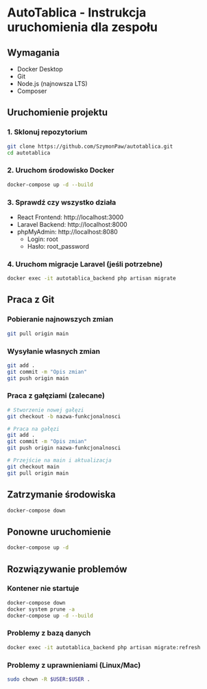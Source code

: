 # AutoTablica - Instrukcja uruchomienia dla zespołu

## Wymagania
- Docker Desktop
- Git
- Node.js (najnowsza LTS)
- Composer

## Uruchomienie projektu

### 1. Sklonuj repozytorium
```bash
git clone https://github.com/SzymonPaw/autotablica.git
cd autotablica
```

### 2. Uruchom środowisko Docker
```bash
docker-compose up -d --build
```

### 3. Sprawdź czy wszystko działa
- React Frontend: http://localhost:3000
- Laravel Backend: http://localhost:8000  
- phpMyAdmin: http://localhost:8080
  - Login: root
  - Hasło: root_password

### 4. Uruchom migracje Laravel (jeśli potrzebne)
```bash
docker exec -it autotablica_backend php artisan migrate
```

## Praca z Git

### Pobieranie najnowszych zmian
```bash
git pull origin main
```

### Wysyłanie własnych zmian
```bash
git add .
git commit -m "Opis zmian"
git push origin main
```

### Praca z gałęziami (zalecane)
```bash
# Stworzenie nowej gałęzi
git checkout -b nazwa-funkcjonalnosci

# Praca na gałęzi
git add .
git commit -m "Opis zmian"
git push origin nazwa-funkcjonalnosci

# Przejście na main i aktualizacja
git checkout main
git pull origin main
```

## Zatrzymanie środowiska
```bash
docker-compose down
```

## Ponowne uruchomienie
```bash
docker-compose up -d
```

## Rozwiązywanie problemów

### Kontener nie startuje
```bash
docker-compose down
docker system prune -a
docker-compose up -d --build
```

### Problemy z bazą danych
```bash
docker exec -it autotablica_backend php artisan migrate:refresh
```

### Problemy z uprawnieniami (Linux/Mac)
```bash
sudo chown -R $USER:$USER .
```